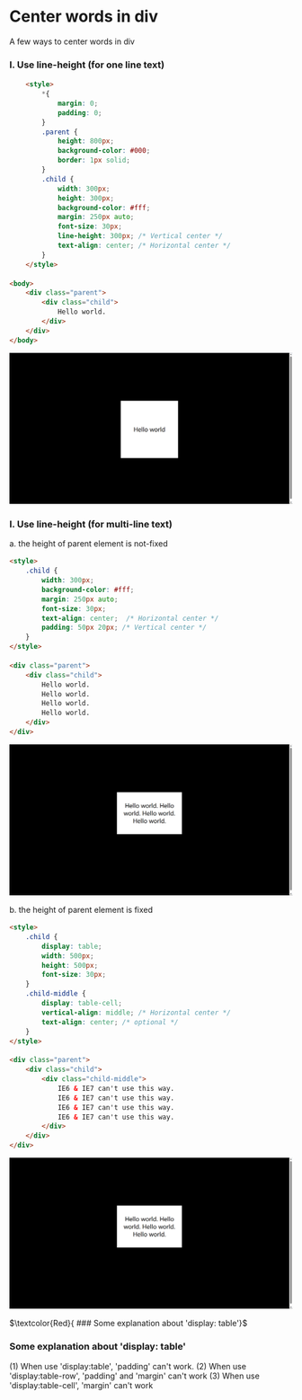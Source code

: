 # Center words in div
A few ways to center words in div

### I. Use line-height (for one line text)
```HTML
    <style>
        *{
            margin: 0;
            padding: 0;
        }
        .parent {
            height: 800px;
            background-color: #000;
            border: 1px solid;
        }
        .child {
            width: 300px;
            height: 300px;
            background-color: #fff;
            margin: 250px auto;
            font-size: 30px;
            line-height: 300px; /* Vertical center */
            text-align: center; /* Horizontal center */
        }
    </style>

<body>
    <div class="parent">
        <div class="child">
            Hello world.
        </div>
    </div>
</body>
```
![image](https://raw.githubusercontent.com/ShiyuLi05/center-div-in-css/main/center-words.png)

### I. Use line-height (for multi-line text)
a. the height of parent element is not-fixed
```HTML
<style>
    .child {
        width: 300px;
        background-color: #fff;
        margin: 250px auto;
        font-size: 30px;
        text-align: center;  /* Horizontal center */
        padding: 50px 20px; /* Vertical center */
    }
</style>

<div class="parent">
    <div class="child">
        Hello world.
        Hello world.
        Hello world.
        Hello world.
    </div>
</div>
```
![image](https://raw.githubusercontent.com/ShiyuLi05/center-div-in-css/center-words/center-words-2.png)

b. the height of parent element is fixed
```HTML
<style>
    .child {
        display: table;
        width: 500px;
        height: 500px;
        font-size: 30px;
    }
    .child-middle {
        display: table-cell; 
        vertical-align: middle; /* Horizontal center */
        text-align: center; /* optional */
    }
</style>

<div class="parent">
    <div class="child">
        <div class="child-middle">
            IE6 & IE7 can't use this way.
            IE6 & IE7 can't use this way.
            IE6 & IE7 can't use this way.
            IE6 & IE7 can't use this way.
        </div>
    </div>
</div>
```
![image](https://raw.githubusercontent.com/ShiyuLi05/center-div-in-css/center-words/center-words-2.png)

$\textcolor{Red}{ ### Some explanation about 'display: table'}$
 ### Some explanation about 'display: table'
 (1) When use 'display:table', 'padding' can't work.
 (2) When use 'display:table-row', 'padding' and 'margin' can't work
 (3) When use 'display:table-cell', 'margin' can't work
